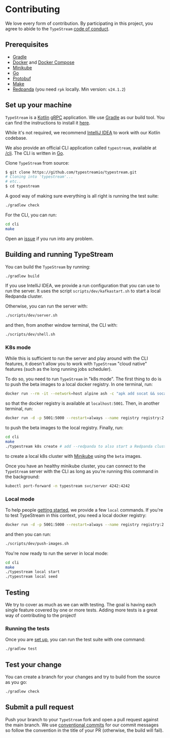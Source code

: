 # Contributing

We love every form of contribution. By participating in this project, you agree
to abide to the `TypeStream` [code of conduct](/CODE_OF_CONDUCT.md).

## Prerequisites

- [Gradle](https://gradle.org/)
- [Docker](https://www.docker.com/) and [Docker Compose](https://docs.docker.com/compose/)
- [Minikube](https://minikube.sigs.k8s.io/docs/start/)
- [Go](https://go.dev)
- [Protobuf](https://protobuf.dev/)
- [Make](https://www.gnu.org/software/make/)
- [Redpanda](https://redpanda.com/) (you need `rpk` locally. Min version: `v24.1.2`)

## Set up your machine

`TypeStream` is a [Kotlin](https://kotlinlang.org/) [gRPC](https://grpc.io/)
application. We use [Gradle](https://gradle.org/) as our build tool. You can
find the instructions to install it [here](https://gradle.org/install/).

While it's not required, we recommend [IntelliJ
IDEA](https://www.jetbrains.com/idea/) to work with our Kotlin codebase.

We also provide an official CLI application called `typestream`, available at
[/cli](/cli). The CLI is written in [Go](https://go.dev).

Clone `TypeStream` from source:

```sh
$ git clone https://github.com/typestreamio/typestream.git
# Cloning into 'typestream'...
# etc..
$ cd typestream
```

A good way of making sure everything is all right is running the test suite:

```sh
./gradlew check
```

For the CLI, you can run:

```bash
cd cli
make
```

Open an [issue](https://github.com/typestreamio/typestream/issues/new) if you run
into any problem.

## Building and running TypeStream

You can build the `TypeStream` by running:

```sh
./gradlew build
```

If you use IntelliJ IDEA, we provide a run configuration that you can use to run
the server. It uses the script `scripts/dev/kafkastart.sh` to start a local
Redpanda cluster.

Otherwise, you can run the server with:

```sh
./scripts/dev/server.sh
```

and then, from another window terminal, the CLI with:

```sh
./scripts/dev/shell.sh
```

### K8s mode

While this is sufficient to run the server and play around with the CLI
features, it doesn't allow you to work with `TypeStream` "cloud native" features
(such as the long running jobs scheduler).

To do so, you need to run `TypeStream` in "k8s mode". The first thing to do is
to push the beta images to a local docker registry. In one terminal, run:

```sh
docker run --rm -it --network=host alpine ash -c "apk add socat && socat TCP-LISTEN:5001,reuseaddr,fork TCP:$(minikube -p typestream ip):5001"
```

so that the docker registry is available at `localhost:5001`. Then, in another terminal, run:

```sh
docker run -d -p 5001:5000 --restart=always --name registry registry:2
```

to push the beta images to the local registry. Finally, run:

```sh
cd cli
make
./typestream k8s create # add --redpanda to also start a Redpanda cluster inside k8s
```

to create a local k8s cluster with
[Minikube](https://minikube.sigs.k8s.io/docs/start/) using the `beta` images.

Once you have an healthy minikube cluster, you can connect to the `TypeStream`
server with the CLI as long as you're running this command in the background:

```sh
kubectl port-forward -n typestream svc/server 4242:4242
```

### Local mode

To help people [getting started](https://docs.typestream.io), we provide a few
`local` commands. If you're to test TypeStream in this context, you need a local
docker registry:

```sh
docker run -d -p 5001:5000 --restart=always --name registry registry:2
```

and then you can run:

```sh
./scripts/dev/push-images.sh
```

You're now ready to run the server in local mode:

```sh
cd cli
make
./typestream local start
./typestream local seed
```

## Testing

We try to cover as much as we can with testing. The goal is having each single
feature covered by one or more tests. Adding more tests is a great way of
contributing to the project!

### Running the tests

Once you are [set up](#set-up-your-machine), you can run the test suite with one
command:

```sh
./gradlew test
```

## Test your change

You can create a branch for your changes and try to build from the source as you
go:

```sh
./gradlew check
```

## Submit a pull request

Push your branch to your `TypeStream` fork and open a pull request against the
main branch. We use [conventional commits](https://www.conventionalcommits.org/)
for our commit messages so follow the convention in the title of your PR
(otherwise, the build will fail).
